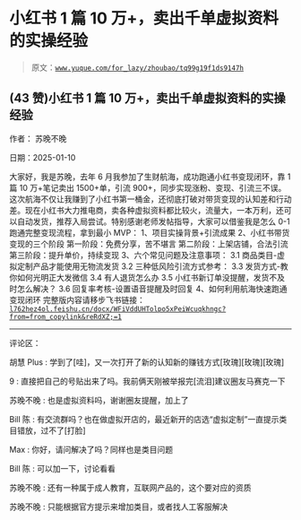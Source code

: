 # 小红书 1 篇 10 万+，卖出千单虚拟资料的实操经验

> 原文：[`www.yuque.com/for_lazy/zhoubao/tq99g19f1ds9147h`](https://www.yuque.com/for_lazy/zhoubao/tq99g19f1ds9147h)

## (43 赞)小红书 1 篇 10 万+，卖出千单虚拟资料的实操经验

作者： 苏晚不晚

日期：2025-01-10

大家好，我是苏晚，去年 6 月我参加了生财航海，成功跑通小红书变现闭环，靠 1 篇 10 万+笔记卖出 1500+单，引流 900+，同步实现涨粉、变现、引流三不误。
这次航海不仅让我赚到了小红书第一桶金，还彻底打破对带货变现的认知差和行动差。现在小红书大力推电商，卖各种虚拟资料都比较火，流量大，一本万利，还可以自动发货，推荐入局尝试。特别感谢老师发帖指导，大家可以借鉴我是怎么 0-1 跑通完整变现流程，拿到最小 MVP：
1、项目实操背景+引流成果 2、小红书带货变现的三个阶段 第一阶段：免费分享，苦不堪言 第二阶段：上架店铺，合法引流 第三阶段：提升单价，持续变现
3、六个常见问题及注意事项： 3.1 商品类目-虚拟定制产品才能使用无物流发货 3.2 三种低风险引流方式参考： 3.3 发货方式-教你如何光明正大发微信
3.4 有人退货怎么办 3.5 小红书新订单没提醒，发货不及时怎么解决？ 3.6 回复率考核-设置语音提醒及时回复 4、如何利用航海快速跑通变现闭环
完整版内容请移步飞书链接：[`l762hez4ol.feishu.cn/docx/WFiVddUHTolpo5xPeiWcuqkhngc?from=from_copylink&reRdXZ;=1`](https://l762hez4ol.feishu.cn/docx/WFiVddUHTolpo5xPeiWcuqkhngc?from=from_copylink&reRdXZ;=1)

* * *

评论区：

胡慧 Plus : 学到了[哇]，又一次打开了新的认知新的赚钱方式[玫瑰][玫瑰][玫瑰]

9 : 直接把自己的号贴出来了吗。我前俩天刚被举报完[流泪]建议圈友马赛克一下

苏晚不晚 : 也是虚拟资料吗，谢谢圈友提醒，加上了

Bill 陈 : 有交流群吗？也在做虚拟开店的，最近新开的店选“虚拟定制”一直提示类目错放，过不了[打脸]

Max : 你好，请问解决了吗？同样也是类目问题

Bill 陈 : 可以加一下，讨论看看

苏晚不晚 : 还有一种属于成人教育，互联网产品的，这个要对应的资质

苏晚不晚 : 只能根据官方提示来增加类目，或者找人工客服解决